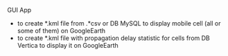 GUI App
- to create *.kml file from .*csv or DB MySQL to display mobile cell (all or some of them) on GoogleEarth
- to create *.kml file with propagation delay statistic for cells from DB Vertica to display it on GoogleEarth